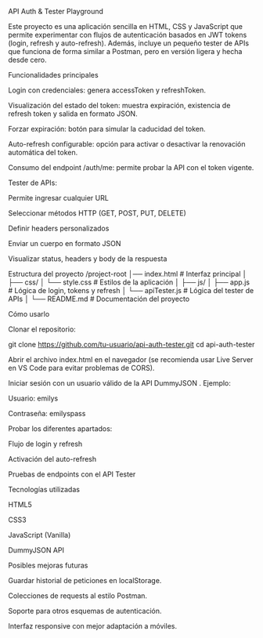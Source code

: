 API Auth & Tester Playground

Este proyecto es una aplicación sencilla en HTML, CSS y JavaScript que permite experimentar con flujos de autenticación basados en JWT tokens (login, refresh y auto-refresh). Además, incluye un pequeño tester de APIs que funciona de forma similar a Postman, pero en versión ligera y hecha desde cero.

Funcionalidades principales

Login con credenciales: genera accessToken y refreshToken.

Visualización del estado del token: muestra expiración, existencia de refresh token y salida en formato JSON.

Forzar expiración: botón para simular la caducidad del token.

Auto-refresh configurable: opción para activar o desactivar la renovación automática del token.

Consumo del endpoint /auth/me: permite probar la API con el token vigente.

Tester de APIs:

Permite ingresar cualquier URL

Seleccionar métodos HTTP (GET, POST, PUT, DELETE)

Definir headers personalizados

Enviar un cuerpo en formato JSON

Visualizar status, headers y body de la respuesta

Estructura del proyecto
/project-root
│── index.html       # Interfaz principal
│
├── css/
│   └── style.css    # Estilos de la aplicación
│
├── js/
│   ├── app.js       # Lógica de login, tokens y refresh
│   └── apiTester.js # Lógica del tester de APIs
│
└── README.md        # Documentación del proyecto

Cómo usarlo

Clonar el repositorio:

git clone https://github.com/tu-usuario/api-auth-tester.git
cd api-auth-tester


Abrir el archivo index.html en el navegador (se recomienda usar Live Server en VS Code para evitar problemas de CORS).

Iniciar sesión con un usuario válido de la API DummyJSON
.
Ejemplo:

Usuario: emilys

Contraseña: emilyspass

Probar los diferentes apartados:

Flujo de login y refresh

Activación del auto-refresh

Pruebas de endpoints con el API Tester

Tecnologías utilizadas

HTML5

CSS3

JavaScript (Vanilla)

DummyJSON API

Posibles mejoras futuras

Guardar historial de peticiones en localStorage.

Colecciones de requests al estilo Postman.

Soporte para otros esquemas de autenticación.

Interfaz responsive con mejor adaptación a móviles.